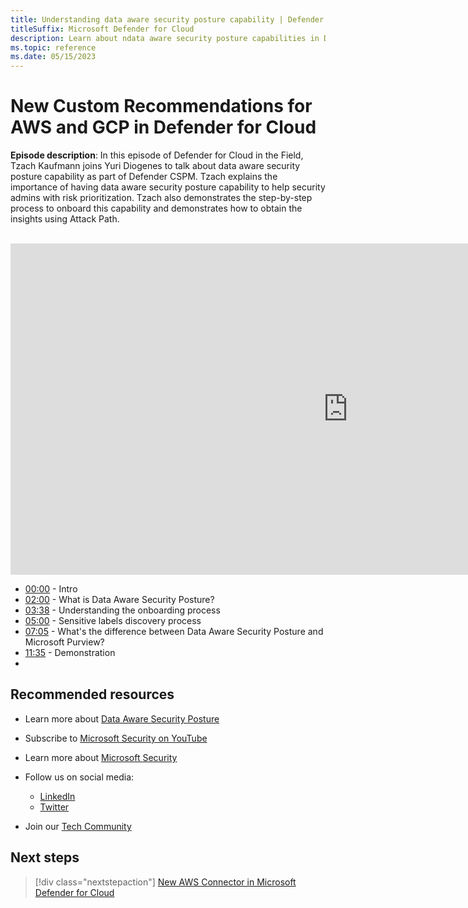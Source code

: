 ```yaml
---
title: Understanding data aware security posture capability | Defender for Cloud in the field 
titleSuffix: Microsoft Defender for Cloud
description: Learn about ndata aware security posture capabilities in Defender for Cloud
ms.topic: reference
ms.date: 05/15/2023
---
```


# New Custom Recommendations for AWS and GCP in Defender for Cloud

**Episode description**: In this episode of Defender for Cloud in the Field, Tzach Kaufmann joins Yuri Diogenes to talk about data aware security posture capability as part of Defender CSPM. Tzach explains the importance of having data aware security posture capability to help security admins with risk prioritization. Tzach also demonstrates the step-by-step process to onboard this capability and demonstrates how to obtain the insights using Attack Path.
<br>
<br>
<iframe src="https://aka.ms/docs/player?id=dd11ab78-d945-4727-a4e4-cf19eb1922f2" width="1080" height="530" allowFullScreen="true" frameBorder="0"></iframe>

- [00:00](/shows/mdc-in-the-field/new-custom-recommendations#time=00m00s) - Intro
- [02:00](/shows/mdc-in-the-field/new-custom-recommendations#time=02m00s) - What is Data Aware Security Posture?
- [03:38](/shows/mdc-in-the-field/new-custom-recommendations#time=03m38s) - Understanding the onboarding process
- [05:00](/shows/mdc-in-the-field/new-custom-recommendations#time=05m00s) - Sensitive labels discovery process
- [07:05](/shows/mdc-in-the-field/new-custom-recommendations#time=07m05s) -  What's the difference between Data Aware Security Posture and Microsoft Purview?
- [11:35](/shows/mdc-in-the-field/new-custom-recommendations#time=11m35s) -  Demonstration
- 
## Recommended resources
  - Learn more about  [Data Aware Security Posture](concept-data-security-posture.md) 
  - Subscribe to [Microsoft Security on YouTube](https://www.youtube.com/playlist?list=PL3ZTgFEc7LysiX4PfHhdJPR7S8mGO14YS)
  - Learn more about [Microsoft Security](https://msft.it/6002T9HQY)

- Follow us on social media:

     - [LinkedIn](https://www.youtube.com/redirect?event=video_description&redir_token=QUFFLUhqbFk5TXZuQld2NlpBRV9BQlJqMktYSm95WWhCZ3xBQ3Jtc0tsQU13MkNPWGNFZzVuem5zc05wcnp0VGxybHprVTkwS2todWw0b0VCWUl4a2ZKYVktNGM1TVFHTXpmajVLcjRKX0cwVFNJaDlzTld4MnhyenBuUGRCVmdoYzRZTjFmYXRTVlhpZGc4MHhoa3N6ZDhFMA&q=https%3A%2F%2Fwww.linkedin.com%2Fshowcase%2Fmicrosoft-security%2F)
     - [Twitter](https://twitter.com/msftsecurity)

- Join our [Tech Community](https://aka.ms/SecurityTechCommunity)

## Next steps

> [!div class="nextstepaction"]
> [New AWS Connector in Microsoft Defender for Cloud](episode-one.md)

